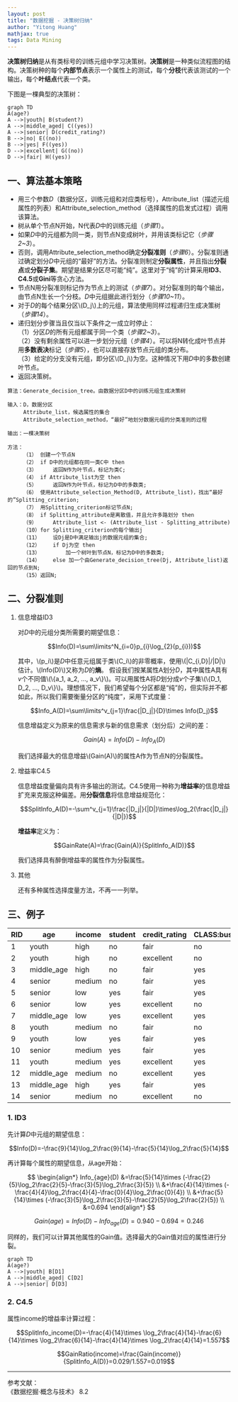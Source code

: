 ```yaml
---
layout: post
title: "数据挖掘 - 决策树归纳"
author: "Yitong Huang"
mathjax: true
tags: Data Mining
---
```


**决策树归纳**是从有类标号的训练元组中学习决策树。**决策树**是一种类似流程图的结构。决策树种的每个**内部节点**表示一个属性上的测试，每个**分枝**代表该测试的一个输出，每个**叶结点**代表一个类。<!--more-->

下图是一棵典型的决策树：

```flow
graph TD
A(age?)
A -->|youth| B(student?)
A -->|middle_aged| C((yes))
A -->|senior| D(credit_rating?)
B -->|no| E((no))
B -->|yes| F((yes))
D -->|excellent| G((no))
D -->|fair| H((yes))
```

## 一、算法基本策略

* 用三个参数*D*（数据分区，训练元组和对应类标号），Attribute_list（描述元组属性的列表）和Attribute_selection_method（选择属性的启发式过程）调用该算法。
* 树从单个节点N开始，N代表*D*中的训练元组（*步骤1*）。
* 如果*D*中的元组都为同一类，则节点N变成树叶，并用该类标记它（*步骤2~3*）。
* 否则，调用Attribute_selection_method确定**分裂准则**（*步骤6*）。分裂准则通过确定划分*D*中元组的“最好”的方法。分裂准则制定**分裂属性**，并且指出**分裂点**或**分裂子集**。期望是结果分区尽可能“纯”。这里对于“纯”的计算采用**ID3**、**C4.5**或**Gini**等贪心方法。
* 节点N用分裂准则标记作为节点上的测试（*步骤7*）。对分裂准则的每个输出，由节点N生长一个分枝。*D*中元组据此进行划分（*步骤10~11*）。
* 对于*D*的每个结果分区\\(D_j\\)上的元组，算法使用同样过程递归生成决策树（*步骤14*）。
* 递归划分步骤当且仅当以下条件之一成立时停止：  
    （1）分区*D*的所有元组都属于同一个类（*步骤2~3*）。  
    （2）没有剩余属性可以进一步划分元组（*步骤4*）。可以将N转化成叶节点并用**多数表决**标记（*步骤5*），也可以直接存放节点元组的类分布。  
    （3）给定的分支没有元组，即分区\\(D_j\\)为空。这种情况下用*D*中的多数创建叶节点。
* 返回决策树。

```
算法：Generate_decision_tree。由数据分区D中的训练元组生成决策树

输入：D，数据分区
     Attribute_list，候选属性的集合
     Attribute_selection_method，“最好”地划分数据元组的分类准则的过程
     
输出：一棵决策树

方法：
     （1） 创建一个节点N
     （2） if D中的元组都在同一类C中 then
     （3）     返回N作为叶节点，标记为类C;
     （4） if Attribute_list为空 then
     （5）     返回N作为叶节点，标记为D中的多数类;
     （6） 使用Attribute_selection_Method(D, Attribute_list)，找出“最好的”Splitting_criterion;
     （7） 用Splitting_criterion标记节点N;
     （8） if Splitting_attribute是离散值，并且允许多路划分 then
     （9）     Attribute_list <- (Attribute_list - Splitting_attribute)
     （10）for Splitting_criterion的每个输出j
     （11）    设Dj是D中满足输出j的数据元组的集合;
     （12）    if Dj为空 then
     （13）        加一个树叶到节点N，标记为D中的多数类;
     （14）    else 加一个由Generate_decision_tree(Dj, Attribute_list)返回的节点到N;
     （15）返回N;

```

## 二、分裂准则

1. 信息增益ID3

    对*D*中的元组分类所需要的期望信息：
    
    $$Info(D)=\sum\limits^N_{i=0}p_{i}\log_{2}(p_{i}))$$
    
    其中，\\(p_i\\)是*D*中任意元组属于类\\(C_i\\)的非零概率，使用\\(|C_{i,D}|/|D|\\)估计。\\(Info(D)\\)又称为*D*的**熵**。
    假设我们按某属性A划分*D*，其中属性A具有*v*个不同值\\(\\{a_1, a_2, ..., a_v\\}\\)。可以用属性A将*D*划分成*v*个子集\\(\\{D_1, D_2, ..., D_v\\}\\)。理想情况下，我们希望每个分区都是“纯”的，但实际并不都如此，所以我们需要衡量分区的“纯度”，采用下式度量：
    
    $$Info_A(D)=\sum\limits^v_{j=1}\frac{|D_j|}{D}\times Info(D_j)$$
    
    信息增益定义为原来的信息需求与新的信息需求（划分后）之间的差：
    
    $$Gain(A)=Info(D)-Info_A(D)$$
    
    我们选择最大的信息增益\\(Gain(A)\\)的属性A作为节点N的分裂属性。

2. 增益率C4.5

    信息增益度量偏向具有许多输出的测试。C4.5使用一种称为**增益率**的信息增益扩充来克服这种偏差。用**分裂信息**将信息增益规范化：
    
    $$SplitInfo_A(D)=-\sum^v_{j=1}\frac{|D_j|}{|D|}\times\log_2(\frac{|D_j|}{|D|})$$
    
    **增益率**定义为：
    
    $$GainRate(A)=\frac{Gain(A)}{SplitInfo_A(D)}$$
    
    我们选择具有醉倒增益率的属性作为分裂属性。

4. 其他

    还有多种属性选择度量方法，不再一一列举。

## 三、例子

RID|age|income|student|credit_rating|CLASS:buss_computer
---|---|------|-------|-------------|-------------------
1 |youth     |high  |no |fair     |no
2 |youth     |high  |no |excellent|no
3 |middle_age|high  |no |fair     |yes
4 |senior    |medium|no |fair     |yes
5 |senior    |low   |yes|fair     |yes
6 |senior    |low   |yes|excellent|no
7 |middle_age|low   |yes|excellent|yes
8 |youth     |medium|no |fair     |no
9 |youth     |low   |yes|fair     |yes
10|senior    |medium|yes|fair     |yes
11|youth     |medium|yes|excellent|yes
12|middle_age|medium|no |excellent|yes
13|middle_age|high  |yes|fair     |yes
14|senior    |medium|no |excellent|no

### 1. ID3

先计算*D*中元组的期望信息：

$$Info(D)=-\frac{9}{14}\log_2\frac{9}{14}-\frac{5}{14}\log_2\frac{5}{14}$$

再计算每个属性的期望信息，从age开始：

$$
\begin{align*}
Info_{age}(D) &=\frac{5}{14}\times (-\frac{2}{5}\log_2\frac{2}{5}-\frac{3}{5}\log_2\frac{3}{5}) \\
&+\frac{4}{14}\times (-\frac{4}{4}\log_2\frac{4}{4}-\frac{0}{4}\log_2\frac{0}{4}) \\
&+\frac{5}{14}\times (-\frac{3}{5}\log_2\frac{3}{5}-\frac{2}{5}\log_2\frac{2}{5}) \\
&=0.694
\end{align*}
$$

$$Gain(age)=Info(D)-Info_{age}(D)=0.940-0.694=0.246$$

同样的，我们可以计算其他属性的Gain值。选择最大的Gain值对应的属性进行分裂。

```flow
graph TD
A(age?)
A -->|youth| B[D1]
A -->|middle_aged| C[D2]
A -->|senior| D[D3]
```

### 2. C4.5

属性income的增益率计算过程：

$$SplitInfo_income(D)=-\frac{4}{14}\times \log_2\frac{4}{14}-\frac{6}{14}\times \log_2\frac{6}{14}-\frac{4}{14}\times \log_2\frac{4}{14}=1.557$$

$$GainRatio(income)=\frac{Gain(income)}{SplitInfo_A(D)}=0.029/1.557=0.019$$

---

参考文献：  
《数据挖掘·概念与技术》 8.2